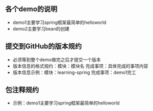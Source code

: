 ## 各个demo的说明
- demo1主要学习spring框架最简单的helloworld
- demo2主要学习bean的创建


## 提交到GitHub的版本规约
- 必须等到整个demo做完之后才提交一个版本
- 版本信息的格式规约：模块：模块名    完成事项：具体完成的事项内容
- 版本信息示例：模块：learning-spring    完成事项：demo1完工


## 包注释规约
- 示例：demo1主要学习spring框架最简单的helloworld
